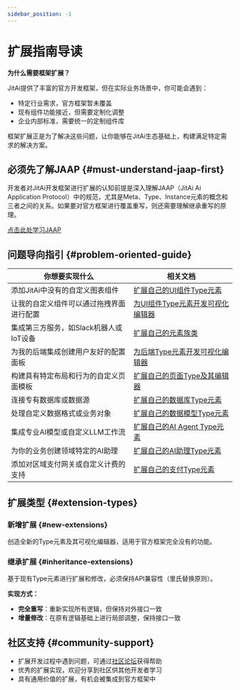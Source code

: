 ```yaml
---
sidebar_position: -1
---
```

# 扩展指南导读

**为什么需要框架扩展？**

JitAi提供了丰富的官方开发框架，但在实际业务场景中，你可能会遇到：
- 特定行业需求，官方框架暂未覆盖
- 现有组件功能接近，但需要定制化调整
- 企业内部标准，需要统一的定制组件库

框架扩展正是为了解决这些问题，让你能够在JitAi生态基础上，构建满足特定需求的解决方案。

## 必须先了解JAAP {#must-understand-jaap-first}

开发者对JitAi开发框架进行扩展的认知前提是深入理解JAAP（JitAi Ai Application Protocol）中的规范，尤其是Meta、Type、Instance元素的概念和三者之间的关系。如果要对官方框架进行覆盖重写，则还需要理解继承重写的原理。

[点击此处学习JAAP](/docs/reference/runtime-platform/JAAP)

## 问题导向指引 {#problem-oriented-guide}

| 你想要实现什么 | 相关文档 |
|-------------|----------|
| 添加JitAi中没有的自定义图表组件 | [扩展自己的UI组件Type元素](/docs/extguide/add-frontend-components) |
| 让我的自定义组件可以通过拖拽界面进行配置 | [为UI组件Type元素开发可视化编辑器](/docs/extguide/develop-frontend-component-visual-editor) |
| 集成第三方服务，如Slack机器人或IoT设备 | [扩展自己的元素族类](/docs/extguide/extend-element-family-classes) |
| 为我的后端集成创建用户友好的配置面板 | [为后端Type元素开发可视化编辑器](/docs/extguide/develop-backend-element-visual-editor) |
| 构建具有特定布局和行为的自定义页面模板 | [扩展自己的页面Type及其编辑器](/docs/extguide/extend-page-type-editor) |
| 连接专有数据库或数据源 | [扩展自己的数据库Type元素](/docs/extguide/extend-database-type-elements) |
| 处理自定义数据格式或业务对象 | [扩展自己的数据模型Type元素](/docs/extguide/extend-data-model-type-elements) |
| 集成专业AI模型或自定义LLM工作流 | [扩展自己的AI Agent Type元素](/docs/extguide/extend-ai-agent-type-elements) |
| 为你的业务创建领域特定的AI助理 | [扩展自己的AI助理Type元素](/docs/extguide/extend-ai-assistant-type-elements) |
| 添加对区域支付网关或自定义计费的支持 | [扩展自己的支付Type元素](/docs/extguide/extend-payment-type-elements) |

## 扩展类型 {#extension-types}

### 新增扩展 {#new-extensions}
创造全新的Type元素及其可视化编辑器，适用于官方框架完全没有的功能。

### 继承扩展 {#inheritance-extensions}
基于现有Type元素进行扩展和修改，必须保持API兼容性（里氏替换原则）。

**实现方式：**
- **完全重写**：重新实现所有逻辑，但保持对外接口一致
- **增量修改**：在原有逻辑基础上进行局部调整，保持接口一致

## 社区支持 {#community-support}
- 扩展开发过程中遇到问题，可通过[社区论坛](https://forum.jit.pro/)获得帮助
- 优秀的扩展实现，欢迎分享到社区供其他开发者学习
- 具有通用价值的扩展，有机会被集成到官方框架中
